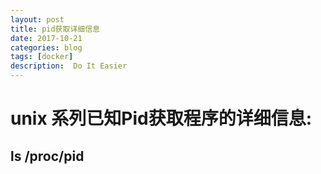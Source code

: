 ```yaml
---
layout: post
title: pid获取详细信息
date: 2017-10-21
categories: blog
tags: [docker]
description:  Do It Easier
---
```

# unix 系列已知Pid获取程序的详细信息:
## ls /proc/pid
